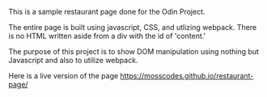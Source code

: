 This is a sample restaurant page done for the Odin Project.

The entire page is built using javascript, CSS, and utlizing webpack. There is no HTML written aside from a div with the id of 'content.'

The purpose of this project is to show DOM manipulation using nothing but Javascript and also to utilize webpack.

Here is a live version of the page https://mosscodes.github.io/restaurant-page/